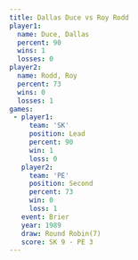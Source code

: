 ```yaml
---
title: Dallas Duce vs Roy Rodd
player1:            
  name: Duce, Dallas
  percent: 90       
  wins: 1           
  losses: 0         
player2:            
  name: Rodd, Roy   
  percent: 73       
  wins: 0           
  losses: 1         
games:
 - player1:        
     team: 'SK'    
     position: Lead
     percent: 90   
     win: 1        
     loss: 0       
   player2:          
     team: 'PE'      
     position: Second
     percent: 73     
     win: 0          
     loss: 1         
   event: Brier        
   year: 1989          
   draw: Round Robin(7)
   score: SK 9 - PE 3  
---
```

